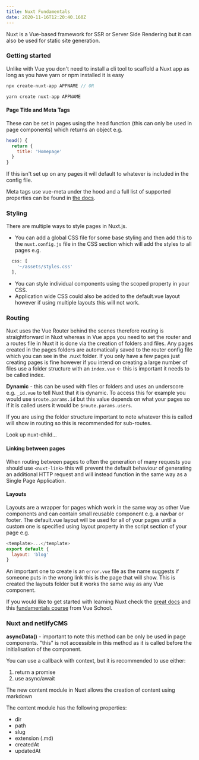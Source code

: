 ```yaml
---
title: Nuxt Fundamentals
date: 2020-11-16T12:20:40.160Z
---
```

Nuxt is a Vue-based framework for SSR or Server Side Rendering but it can also be used for static site generation.

### Getting started

Unlike with Vue you don't need to install a cli tool to scaffold a Nuxt app as long as you have yarn or npm installed it is easy

```javascript
npx create-nuxt-app APPNAME // OR

yarn create nuxt-app APPNAME
```

#### Page Title and Meta Tags

These can be set in pages using the head function (this can only be used in page components) which returns an object e.g.

```javascript
head() {
  return {
    title: 'Homepage'
  }
}
```

If this isn't set up on any pages it will default to whatever is included in the config file.

Meta tags use vue-meta under the hood and a full list of supported properties can be found in [the docs](https://vue-meta.nuxtjs.org/api/#metainfo-properties). 

### Styling

There are multiple ways to style pages in Nuxt.js. 

- You can add a global CSS file for some base styling and then add this to the `nuxt.config.js` file in the CSS section which will add the styles to all pages e.g.

```javascript
  css: [
    '~/assets/styles.css'
  ],
```

- You can style individual components using the scoped property in your CSS.
- Application wide CSS could also be added to the default.vue layout however if using multiple layouts this will not work. 


### Routing

Nuxt uses the Vue Router behind the scenes therefore routing is straightforward in Nuxt whereas in Vue apps you need to set the router and a routes file in Nuxt it is done via the creation of folders and files. Any pages created in the pages folders are automatically saved to the router config file which you can see in the .nuxt folder. If you only have a few pages just creating pages is fine however if you intend on creating a large number of files use a folder structure with an `index.vue` <- this is important it needs to be called index. 

**Dynamic** - this can be used with files or folders and uses an underscore e.g. `_id.vue` to tell Nuxt that it is dynamic. To access this for example you would use `$route.params.id` but this value depends on what your pages so if it is called users it would be `$route.params.users`.

If you are using the folder structure important to note whatever this is called will show in routing so this is recommended for sub-routes.

Look up nuxt-child...

#### Linking between pages

When routing between pages to often the generation of many requests you should use `<nuxt-link>` this will prevent the default behaviour of generating an additional HTTP request and will instead function in the same way as a Single Page Application.

#### Layouts

Layouts are a wrapper for pages which work in the same way as other Vue components and can contain small reusable component e.g. a navbar or footer. The default.vue layout will be used for all of your pages until a custom one is specified using layout property in the script section of your page e.g.

```javascript
<template>...</template>
export default {
  layout: 'blog'
}
```

An important one to create is an `error.vue` file as the name suggests if someone puts in the wrong link this is the page that will show. This is created the layouts folder but it works the same way as any Vue component.

If you would like to get started with learning Nuxt check the [great docs](https://nuxtjs.org/docs/2.x/get-started/installation) and this [fundamentals course](https://vueschool.io/courses/nuxtjs-fundamentals) from Vue School. 

### Nuxt and netlifyCMS

**asyncData()** - important to note this method can be only be used in page components. "this" is not accessible in this method as it is called before the initialisation of the component.

You can use a callback with context, but it is recommended to use either:
1. return a promise
2. use async/await

The new content module in Nuxt allows the creation of content using markdown

The content module has the following properties:
- dir
- path
- slug
- extension (.md)
- createdAt
- updatedAt